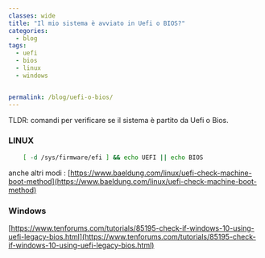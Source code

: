 ```yaml
---
classes: wide
title: "Il mio sistema è avviato in Uefi o BIOS?"
categories:
  - blog
tags:
  - uefi
  - bios
  - linux 
  - windows


permalink: /blog/uefi-o-bios/
---
```

TLDR: comandi per verificare se il sistema è partito da Uefi o Bios.

### LINUX

```bash 
    [ -d /sys/firmware/efi ] && echo UEFI || echo BIOS
```
anche altri modi :
[https://www.baeldung.com/linux/uefi-check-machine-boot-method](https://www.baeldung.com/linux/uefi-check-machine-boot-method)



### Windows
[https://www.tenforums.com/tutorials/85195-check-if-windows-10-using-uefi-legacy-bios.html](https://www.tenforums.com/tutorials/85195-check-if-windows-10-using-uefi-legacy-bios.html)

